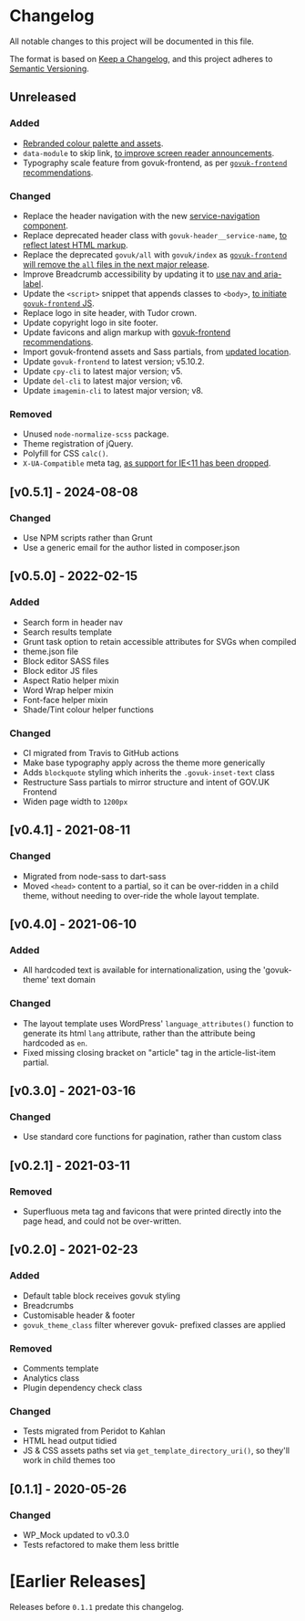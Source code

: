 # Changelog
All notable changes to this project will be documented in this file.

The format is based on [Keep a Changelog](https://keepachangelog.com/en/1.0.0/),
and this project adheres to [Semantic Versioning](https://semver.org/spec/v2.0.0.html).

## Unreleased

### Added
- [Rebranded colour palette and assets](https://github.com/alphagov/govuk-frontend/blob/main/CHANGELOG.md#use-the-refreshed-govuk-brand-if-youre-not-using-nunjucks).
- `data-module` to skip link, [to improve screen reader announcements](https://github.com/alphagov/govuk-frontend/blob/main/CHANGELOG.md#include-javascript-for-skip-link-to-improve-screen-reader-announcements).
- Typography scale feature from govuk-frontend, as per [`govuk-frontend` recommendations](https://github.com/alphagov/govuk-frontend/blob/main/CHANGELOG.md#weve-adjusted-our-responsive-type-scale).

### Changed
- Replace the header navigation with the new [service-navigation component](https://github.com/alphagov/govuk-frontend/blob/main/CHANGELOG.md#make-it-easier-to-navigate-complex-services-with-the-service-navigation-component).
- Replace deprecated header class with `govuk-header__service-name`, [to reflect latest HTML markup](https://github.com/alphagov/govuk-frontend/blob/main/CHANGELOG.md#update-references-to-govuk-header__link--service-name-class-from-the-html-for-the-header-component).
- Replace the deprecated `govuk/all` with `govuk/index` as [`govuk-frontend` will remove the `all` files in the next major release](https://github.com/alphagov/govuk-frontend/blob/main/CHANGELOG.md#importing-layers-using-all-files).
- Improve Breadcrumb accessibility by updating it to [use nav and aria-label](https://github.com/alphagov/govuk-frontend/blob/main/CHANGELOG.md#update-breadcrumbs-to-use-nav-and-aria-label).
- Update the `<script>` snippet that appends classes to `<body>`, [to initiate `govuk-frontend` JS](https://github.com/alphagov/govuk-frontend/blob/main/CHANGELOG.md#update-the-script-snippet-at-the-top-of-your-body-tag).
- Replace logo in site header, with Tudor crown.
- Update copyright logo in site footer.
- Update favicons and align markup with [govuk-frontend recommendations](https://github.com/alphagov/govuk-frontend/blob/main/CHANGELOG.md#check-your-favicons-app-icons-and-opengraph-image-still-work).
- Import govuk-frontend assets and Sass partials, from [updated location](https://github.com/alphagov/govuk-frontend/blob/main/CHANGELOG.md#update-package-file-paths-for-sass).
- Update `govuk-frontend` to latest version; v5.10.2.
- Update `cpy-cli` to latest major version; v5.
- Update `del-cli` to latest major version; v6.
- Update `imagemin-cli` to latest major version; v8.

### Removed
- Unused `node-normalize-scss` package.
- Theme registration of jQuery.
- Polyfill for CSS `calc()`.
- `X-UA-Compatible` meta tag, [as support for IE<11 has been dropped](https://github.com/alphagov/govuk-frontend/blob/main/CHANGELOG.md#remove-the-x-ua-compatible-meta-tag).

## [v0.5.1] - 2024-08-08

### Changed
- Use NPM scripts rather than Grunt
- Use a generic email for the author listed in composer.json

## [v0.5.0] - 2022-02-15

### Added
- Search form in header nav
- Search results template
- Grunt task option to retain accessible attributes for SVGs when compiled
- theme.json file
- Block editor SASS files
- Block editor JS files
- Aspect Ratio helper mixin
- Word Wrap helper mixin
- Font-face helper mixin
- Shade/Tint colour helper functions

### Changed
- CI migrated from Travis to GitHub actions
- Make base typography apply across the theme more generically
- Adds `blockquote` styling which inherits the `.govuk-inset-text` class
- Restructure Sass partials to mirror structure and intent of GOV.UK Frontend
- Widen page width to `1200px`

## [v0.4.1] - 2021-08-11

### Changed
- Migrated from node-sass to dart-sass
- Moved `<head>` content to a partial, so it can be over-ridden in a child theme, without needing to over-ride the whole layout template.

## [v0.4.0] - 2021-06-10

### Added
- All hardcoded text is available for internationalization, using the 'govuk-theme' text domain

### Changed
- The layout template uses WordPress' `language_attributes()` function to generate its html `lang` attribute, rather than the attribute being hardcoded as `en`.
- Fixed missing closing bracket on "article" tag in the article-list-item partial.

## [v0.3.0] - 2021-03-16

### Changed
- Use standard core functions for pagination, rather than custom class

## [v0.2.1] - 2021-03-11

### Removed
- Superfluous meta tag and favicons that were printed directly into the page head, and could not be over-written.

## [v0.2.0] - 2021-02-23

### Added
- Default table block receives govuk styling
- Breadcrumbs
- Customisable header & footer
- `govuk_theme_class` filter wherever govuk- prefixed classes are applied

### Removed
- Comments template
- Analytics class
- Plugin dependency check class

### Changed
- Tests migrated from Peridot to Kahlan
- HTML head output tidied
- JS & CSS assets paths set via `get_template_directory_uri()`, so they'll work in child themes too

## [0.1.1] - 2020-05-26

### Changed
- WP_Mock updated to v0.3.0
- Tests refactored to make them less brittle

# [Earlier Releases]

Releases before `0.1.1` predate this changelog.

